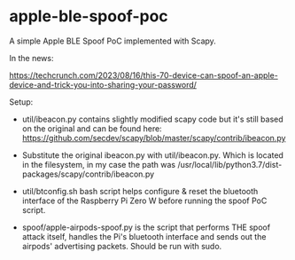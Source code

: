 # apple-ble-spoof-poc

A simple Apple BLE Spoof PoC implemented with Scapy.

In the news:

https://techcrunch.com/2023/08/16/this-70-device-can-spoof-an-apple-device-and-trick-you-into-sharing-your-password/

Setup:

* util/ibeacon.py contains slightly modified scapy code but it's still based on the original and can be found here: https://github.com/secdev/scapy/blob/master/scapy/contrib/ibeacon.py

* Substitute the original ibeacon.py with util/ibeacon.py. Which is located in the filesystem, in my case the path was /usr/local/lib/python3.7/dist-packages/scapy/contrib/ibeacon.py


* util/btconfig.sh bash script helps configure & reset the bluetooth interface of the Raspberry Pi Zero W before running the spoof PoC script.


* spoof/apple-airpods-spoof.py is the script that performs THE spoof attack itself, handles the Pi's bluetooth interface and sends out the airpods' advertising packets. Should be run with sudo.





